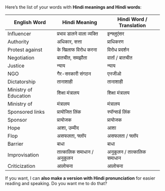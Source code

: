 Here’s the list of your words with **Hindi meanings and Hindi words**:

| English Word          | Hindi Meaning              | Hindi Word / Translation   |
| --------------------- | -------------------------- | -------------------------- |
| Influencer            | प्रभाव डालने वाला व्यक्ति  | इन्फ्लुएंसर                |
| Authority             | अधिकार, सत्ता              | प्राधिकरण                  |
| Protest against       | के खिलाफ विरोध करना        | विरोध प्रदर्शन             |
| Negotiation           | बातचीत, समझौता             | वार्ता / बातचीत            |
| Justice               | न्याय                      | न्याय                      |
| NGO                   | गैर-सरकारी संगठन           | एनजीओ                      |
| Dictatorship          | तानाशाही                   | तानाशाही                   |
| Ministry of Education | शिक्षा मंत्रालय            | शिक्षा मंत्रालय            |
| Ministry of           | मंत्रालय                   | मंत्रालय                   |
| Sponsored links       | प्रायोजित लिंक             | स्पॉन्सर्ड लिंक            |
| Sponsor               | प्रायोजक                   | प्रायोजक                   |
| Hope                  | आशा, उम्मीद                | आशा                        |
| Flop                  | असफलता, फ्लॉप              | असफलता / फ्लॉप             |
| Barrier               | बाधा                       | बाधा                       |
| Improvisation         | तात्कालिक समाधान / अनुकूलन | अनुकूलन / तात्कालिक समाधान |
| Criticization         | आलोचना                     | आलोचना                     |

If you want, I can **also make a version with Hindi pronunciation** for easier reading and speaking. Do you want me to do that?
